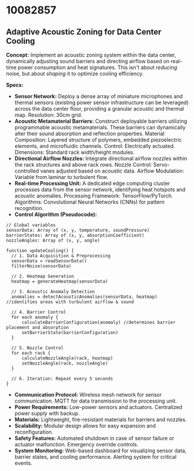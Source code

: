 # 10082857

## Adaptive Acoustic Zoning for Data Center Cooling

**Concept:** Implement an acoustic zoning system within the data center, dynamically adjusting sound barriers and directing airflow based on real-time power consumption and heat signatures. This isn't about *reducing* noise, but about *shaping* it to optimize cooling efficiency.

**Specs:**

*   **Sensor Network:** Deploy a dense array of miniature microphones and thermal sensors (existing power sensor infrastructure can be leveraged) across the data center floor, providing a granular acoustic and thermal map. Resolution: 30cm grid.
*   **Acoustic Metamaterial Barriers:**  Construct deployable barriers utilizing programmable acoustic metamaterials. These barriers can dynamically alter their sound absorption and reflection properties.  Material Composition:  Layered structure of polymers, embedded piezoelectric elements, and microfluidic channels. Control: Electrically actuated. Dimensions: Standard rack width/height modules.
*   **Directional Airflow Nozzles:** Integrate directional airflow nozzles within the rack structures and above rack rows. Nozzle Control: Servo-controlled vanes adjusted based on acoustic data. Airflow Modulation: Variable from laminar to turbulent flow.
*   **Real-time Processing Unit:**  A dedicated edge computing cluster processes data from the sensor network, identifying heat hotspots and acoustic anomalies. Processing Framework: TensorFlow/PyTorch.  Algorithms: Convolutional Neural Networks (CNNs) for pattern recognition.
*   **Control Algorithm (Pseudocode):**

```
// Global variables
sensorData: Array of (x, y, temperature, soundPressure)
barrierStates: Array of (x, y, absorptionCoefficient)
nozzleAngles: Array of (x, y, angle)

function updateCooling() {
  // 1. Data Acquisition & Preprocessing
  sensorData = readSensorData()
  filterNoise(sensorData)

  // 2. Heatmap Generation
  heatmap = generateHeatmap(sensorData)

  // 3. Acoustic Anomaly Detection
  anomalies = detectAcousticAnomalies(sensorData, heatmap) //identifies areas with turbulent airflow & sound

  // 4. Barrier Control
  for each anomaly {
      calculateBarrierConfiguration(anomaly) //determines barrier placement and absorption
      setBarrierState(barrierConfiguration)
  }

  // 5. Nozzle Control
  for each rack {
      calculateNozzleAngle(rack, heatmap)
      setNozzleAngle(rack, nozzleAngle)
  }

  // 6. Iteration: Repeat every 5 seconds
}
```

*   **Communication Protocol:**  Wireless mesh network for sensor communication.  MQTT for data transmission to the processing unit.
*   **Power Requirements:**  Low-power sensors and actuators.  Centralized power supply with backup.
*   **Materials:**  Lightweight, fire-resistant materials for barriers and nozzles.
*   **Scalability:** Modular design allows for easy expansion and reconfiguration.
*   **Safety Features:**  Automated shutdown in case of sensor failure or actuator malfunction. Emergency override controls.
*   **System Monitoring:** Web-based dashboard for visualizing sensor data, barrier states, and cooling performance.  Alerting system for critical events.